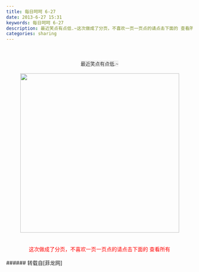 ```yaml
---
title: 每日呵呵 6-27
date: 2013-6-27 15:31
keywords: 每日呵呵 6-27
description: 最近笑点有点低.~这次做成了分页，不喜欢一页一页点的请点击下面的 查看所有
categories: sharing
---
```

<td class="t_f" id="postmessage_10021">

<br/>
<br/>
<div align="center"><font style="color:rgb(51, 51, 51)"><font style="background-color:rgb(242, 242, 242)"><font face="Arial, Helvetica, sans-serif"><font size="2">最近笑点有点低.~</font></font></font></font></div><br/>
<div align="center">

<img aid="4242" class="zoom" data-cf-modified-d408b9d0e741dbe80b2e0486-="" file="data/attachment/forum/201306/27/081030mk2kfxsss0uotcog.jpg" id="aimg_4242" inpost="1" onclick="" onmouseover="" src="http://www.flw.ph/data/attachment/forum/201306/27/081030mk2kfxsss0uotcog.jpg" width="429" zoomfile="data/attachment/forum/201306/27/081030mk2kfxsss0uotcog.jpg"/>


</div><br/>
<br/>
<div align="center"><font color="#ff0000"><font style="background-color:white">这次做成了分页，不喜欢一页一页点的请点击下面的 查看所有</font></font></div><br/>
<div align="center"><font style="font-size:14px"></font></div></td>
###### 转载自[菲龙网]
